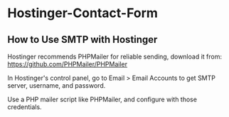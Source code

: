 # Hostinger-Contact-Form

## How to Use SMTP with Hostinger

Hostinger recommends PHPMailer for reliable sending, download it from: https://github.com/PHPMailer/PHPMailer

In Hostinger's control panel, go to Email > Email Accounts to get SMTP server, username, and password.

Use a PHP mailer script like PHPMailer, and configure with those credentials.

